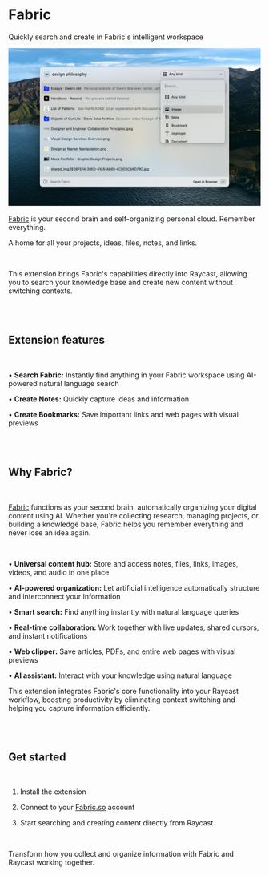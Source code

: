 # Fabric

Quickly search and create in Fabric's intelligent workspace


![fabric-raycast-screenshot-1](./metadata/fabric-raycast-screenshot-1.png)


[Fabric](https://fabric.so) is your second brain and self-organizing personal cloud. Remember everything.

A home for all your projects, ideas, files, notes, and links.

<br>

This extension brings Fabric's capabilities directly into Raycast, allowing you to search your knowledge base and create new content without switching contexts.

<br><br>

## Extension features

<br>

• __Search Fabric:__ Instantly find anything in your Fabric workspace using AI-powered natural language search

• __Create Notes:__ Quickly capture ideas and information

• __Create Bookmarks:__ Save important links and web pages with visual previews

<br><br>

## Why Fabric?

<br>

[Fabric](https://fabric.so) functions as your second brain, automatically organizing your digital content using AI. Whether you're collecting research, managing projects, or building a knowledge base, Fabric helps you remember everything and never lose an idea again.

<br>

• **Universal content hub:** Store and access notes, files, links, images, videos, and audio in one place

• **AI-powered organization:** Let artificial intelligence automatically structure and interconnect your information

• **Smart search:** Find anything instantly with natural language queries

• **Real-time collaboration:** Work together with live updates, shared cursors, and instant notifications

• **Web clipper:** Save articles, PDFs, and entire web pages with visual previews

• **AI assistant:** Interact with your knowledge using natural language

This extension integrates Fabric's core functionality into your Raycast workflow, boosting productivity by eliminating context switching and helping you capture information efficiently.

<br><br>

## Get started

<br>

1. Install the extension

2. Connect to your [Fabric.so](https://fabric.so) account

3. Start searching and creating content directly from Raycast

<br>


Transform how you collect and organize information with Fabric and Raycast working together.
